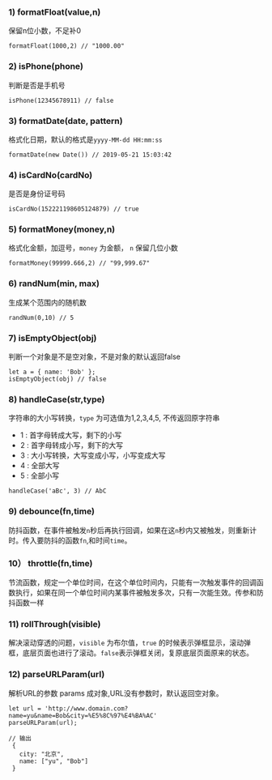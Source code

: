### **1) formatFloat(value,n)**

保留n位小数，不足补0

```
formatFloat(1000,2) // "1000.00"
```

### **2) isPhone(phone)**

判断是否是手机号

```
isPhone(12345678911) // false
```

### **3) formatDate(date, pattern)**

格式化日期，默认的格式是`yyyy-MM-dd HH:mm:ss`

```
formatDate(new Date()) // 2019-05-21 15:03:42
```

### **4) isCardNo(cardNo)**

是否是身份证号码

```
isCardNo(152221198605124879) // true
```

### **5) formatMoney(money,n)**

格式化金额，加逗号，`money` 为金额， `n` 保留几位小数

```
formatMoney(99999.666,2) // "99,999.67"
```

### **6) randNum(min, max)**

生成某个范围内的随机数

```
randNum(0,10) // 5
```

### **7) isEmptyObject(obj)**

判断一个对象是不是空对象，不是对象的默认返回false

```
let a = { name: 'Bob' };
isEmptyObject(obj) // false
```

### **8) handleCase(str,type)**

字符串的大小写转换，`type` 为可选值为1,2,3,4,5, 不传返回原字符串

- 1 : 首字母转成大写，剩下的小写
- 2 : 首字母转成小写，剩下的大写
- 3 : 大小写转换，大写变成小写，小写变成大写
- 4 : 全部大写
- 5 : 全部小写

```
handleCase('aBc', 3) // AbC
```

### **9) debounce(fn,time)**

防抖函数，在事件被触发`n`秒后再执行回调，如果在这`n`秒内又被触发，则重新计时。传入要防抖的函数`fn`,和时间`time`。

### **10） throttle(fn,time)**

节流函数，规定一个单位时间，在这个单位时间内，只能有一次触发事件的回调函数执行，如果在同一个单位时间内某事件被触发多次，只有一次能生效。传参和防抖函数一样

### **11) rollThrough(visible)**

解决滚动穿透的问题，`visible` 为布尔值，`true` 的时候表示弹框显示，滚动弹框，底层页面也进行了滚动。`false`表示弹框关闭，复原底层页面原来的状态。

### **12) parseURLParam(url)**

解析URL的参数 params 成对象,URL没有参数时，默认返回空对象。

```
let url = 'http://www.domain.com?name=yu&name=Bob&city=%E5%8C%97%E4%BA%AC'
parseURLParam(url);

// 输出
 {
   city: "北京",
   name: ["yu", "Bob"]
 }
```